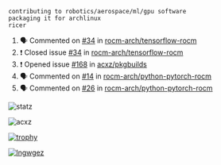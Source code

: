 ```
contributing to robotics/aerospace/ml/gpu software
packaging it for archlinux
ricer
```

<!--START_SECTION:activity-->
1. 🗣 Commented on [#34](https://github.com/rocm-arch/tensorflow-rocm/issues/34) in [rocm-arch/tensorflow-rocm](https://github.com/rocm-arch/tensorflow-rocm)
2. ❗️ Closed issue [#34](https://github.com/rocm-arch/tensorflow-rocm/issues/34) in [rocm-arch/tensorflow-rocm](https://github.com/rocm-arch/tensorflow-rocm)
3. ❗️ Opened issue [#168](https://github.com/acxz/pkgbuilds/issues/168) in [acxz/pkgbuilds](https://github.com/acxz/pkgbuilds)
4. 🗣 Commented on [#14](https://github.com/rocm-arch/python-pytorch-rocm/issues/14) in [rocm-arch/python-pytorch-rocm](https://github.com/rocm-arch/python-pytorch-rocm)
5. 🗣 Commented on [#26](https://github.com/rocm-arch/python-pytorch-rocm/issues/26) in [rocm-arch/python-pytorch-rocm](https://github.com/rocm-arch/python-pytorch-rocm)
<!--END_SECTION:activity-->


![statz](https://github-readme-stats.vercel.app/api?username=acxz&include_all_commits=true&show_icons=true)

<p><img align="center" src="https://github-readme-streak-stats.herokuapp.com/?user=acxz&" alt="acxz" /></p>

[![trophy](https://github-profile-trophy.vercel.app/?username=acxz)](https://github.com/ryo-ma/github-profile-trophy)

[![lngwgez](https://github-readme-stats.vercel.app/api/top-langs/?username=acxz&layout=compact)](https://github.com/acxz/github-readme-stats)
